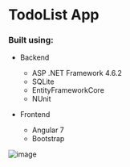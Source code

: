 # TodoList App

### Built using:

- Backend
    - ASP .NET Framework 4.6.2
    - SQLite
    - EntityFrameworkCore
    - NUnit
      
- Frontend
    - Angular 7
    - Bootstrap

 ![image](https://github.com/user-attachments/assets/fc16217d-37d3-41dc-9c7b-216282f4f39b)
